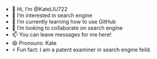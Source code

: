 - 👋 Hi, I’m @KateLIU722
- 👀 I’m interested in search engine
- 🌱 I’m currently learning how to use GitHub
- 💞️ I’m looking to collaborate on search engine
- 📫 You can leave messages for me here!
- 😄 Pronouns: Kate
- ⚡ Fun fact: I am a patent examiner in search engine feild.

<!---
KateLIU722/KateLIU722 is a ✨ special ✨ repository because its `README.md` (this file) appears on your GitHub profile.
You can click the Preview link to take a look at your changes.
--->
